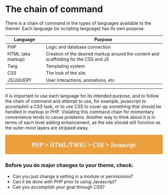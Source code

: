 # The chain of command

There is a chain of command in the types of languages available to the themer. Each language (or scripting language) has its own purpose.

| Language | Purpose |
| -- | -- |
| PHP | Logic and database connection |
| HTML (aka markup) | Creation of the desired markup around the content and scaffolding for the CSS and JS |
| Twig | Templating system |
| CSS | The look of the site |
| JS/JQUERY | User interactions, animations, etc |



---

It is important to use each language for its intended purpose, and to follow the chain of command and attempt to use, for example, javascript to accomplish a CSS task, or to use CSS to cover up something that should be handled in markup or PHP. Violating this command chain for momentary convenience tends to cause problems. Another way to think about it is in terms of each level adding enhancement, as the site should still function as the outer-most layers are stripped away.

![](chain.png)


### Before you do major changes to your theme, check:


* Can you just change a setting in a module or permissions?
* Can it be done with PHP prior to using Javascript?
* Can you accomplish your goal through CSS? 

